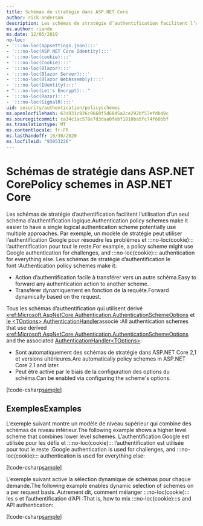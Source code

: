```yaml
---
title: Schémas de stratégie dans ASP.NET Core
author: rick-anderson
description: Les schémas de stratégie d’authentification facilitent l’utilisation d’un seul schéma d’authentification logique.
ms.author: riande
ms.date: 12/05/2019
no-loc:
- ':::no-loc(appsettings.json):::'
- ':::no-loc(ASP.NET Core Identity):::'
- ':::no-loc(cookie):::'
- ':::no-loc(Cookie):::'
- ':::no-loc(Blazor):::'
- ':::no-loc(Blazor Server):::'
- ':::no-loc(Blazor WebAssembly):::'
- ':::no-loc(Identity):::'
- ":::no-loc(Let's Encrypt):::"
- ':::no-loc(Razor):::'
- ':::no-loc(SignalR):::'
uid: security/authentication/policyschemes
ms.openlocfilehash: 63d931c926c9660f5d68d5a2ce292bf57efdb49c
ms.sourcegitcommit: ca34c1ac578e7d3daa0febf1810ba5fc74f60bbf
ms.translationtype: MT
ms.contentlocale: fr-FR
ms.lasthandoff: 10/30/2020
ms.locfileid: "93053226"
---
```

# <a name="policy-schemes-in-aspnet-core"></a><span data-ttu-id="098de-103">Schémas de stratégie dans ASP.NET Core</span><span class="sxs-lookup"><span data-stu-id="098de-103">Policy schemes in ASP.NET Core</span></span>

<span data-ttu-id="098de-104">Les schémas de stratégie d’authentification facilitent l’utilisation d’un seul schéma d’authentification logique.</span><span class="sxs-lookup"><span data-stu-id="098de-104">Authentication policy schemes make it easier to have a single logical authentication scheme potentially use multiple approaches.</span></span> <span data-ttu-id="098de-105">Par exemple, un modèle de stratégie peut utiliser l’authentification Google pour résoudre les problèmes et :::no-loc(cookie)::: l’authentification pour tout le reste.</span><span class="sxs-lookup"><span data-stu-id="098de-105">For example, a policy scheme might use Google authentication for challenges, and :::no-loc(cookie)::: authentication for everything else.</span></span> <span data-ttu-id="098de-106">Les schémas de stratégie d’authentification le font :</span><span class="sxs-lookup"><span data-stu-id="098de-106">Authentication policy schemes make it:</span></span>

* <span data-ttu-id="098de-107">Action d’authentification facile à transférer vers un autre schéma.</span><span class="sxs-lookup"><span data-stu-id="098de-107">Easy to forward any authentication action to another scheme.</span></span>
* <span data-ttu-id="098de-108">Transférer dynamiquement en fonction de la requête.</span><span class="sxs-lookup"><span data-stu-id="098de-108">Forward dynamically based on the request.</span></span>

<span data-ttu-id="098de-109">Tous les schémas d’authentification qui utilisent dérivé <xref:Microsoft.AspNetCore.Authentication.AuthenticationSchemeOptions> et [le \<TOptions> AuthenticationHandler](/dotnet/api/microsoft.aspnetcore.authentication.authenticationhandler-1)associé :</span><span class="sxs-lookup"><span data-stu-id="098de-109">All authentication schemes that use derived <xref:Microsoft.AspNetCore.Authentication.AuthenticationSchemeOptions> and the associated [AuthenticationHandler\<TOptions>](/dotnet/api/microsoft.aspnetcore.authentication.authenticationhandler-1):</span></span>

* <span data-ttu-id="098de-110">Sont automatiquement des schémas de stratégie dans ASP.NET Core 2,1 et versions ultérieures.</span><span class="sxs-lookup"><span data-stu-id="098de-110">Are automatically policy schemes in ASP.NET Core 2.1 and later.</span></span>
* <span data-ttu-id="098de-111">Peut être activé par le biais de la configuration des options du schéma.</span><span class="sxs-lookup"><span data-stu-id="098de-111">Can be enabled via configuring the scheme's options.</span></span>

[!code-csharp[sample](policyschemes/samples/AuthenticationSchemeOptions.cs?name=snippet)]

## <a name="examples"></a><span data-ttu-id="098de-112">Exemples</span><span class="sxs-lookup"><span data-stu-id="098de-112">Examples</span></span>

<span data-ttu-id="098de-113">L’exemple suivant montre un modèle de niveau supérieur qui combine des schémas de niveau inférieur.</span><span class="sxs-lookup"><span data-stu-id="098de-113">The following example shows a higher level scheme that combines lower level schemes.</span></span> <span data-ttu-id="098de-114">L’authentification Google est utilisée pour les défis et :::no-loc(cookie)::: l’authentification est utilisée pour tout le reste :</span><span class="sxs-lookup"><span data-stu-id="098de-114">Google authentication is used for challenges, and :::no-loc(cookie)::: authentication is used for everything else:</span></span>

[!code-csharp[sample](policyschemes/samples/Startup.cs?name=snippet1)]

<span data-ttu-id="098de-115">L’exemple suivant active la sélection dynamique de schémas pour chaque demande.</span><span class="sxs-lookup"><span data-stu-id="098de-115">The following example enables dynamic selection of schemes on a per request basis.</span></span> <span data-ttu-id="098de-116">Autrement dit, comment mélanger :::no-loc(cookie)::: les s et l’authentification d’API :</span><span class="sxs-lookup"><span data-stu-id="098de-116">That is, how to mix :::no-loc(cookie):::s and API authentication:</span></span>

 <!-- REVIEW, missing If set in public Func<HttpContext, string> ForwardDefaultSelector -->

[!code-csharp[sample](policyschemes/samples/Startup.cs?name=snippet2)]
